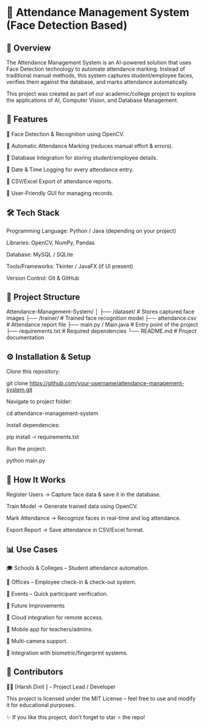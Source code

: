 # 📌 Attendance Management System (Face Detection Based)
## 📖 Overview

The Attendance Management System is an AI-powered solution that uses Face Detection technology to automate attendance marking.
Instead of traditional manual methods, this system captures student/employee faces, verifies them against the database, and marks attendance automatically.

This project was created as part of our academic/college project to explore the applications of AI, Computer Vision, and Database Management.

## 🚀 Features

🔹 Face Detection & Recognition using OpenCV.

🔹 Automatic Attendance Marking (reduces manual effort & errors).

🔹 Database Integration for storing student/employee details.

🔹 Date & Time Logging for every attendance entry.

🔹 CSV/Excel Export of attendance reports.

🔹 User-Friendly GUI for managing records.

## 🛠️ Tech Stack

Programming Language: Python / Java (depending on your project)

Libraries: OpenCV, NumPy, Pandas

Database: MySQL / SQLite

Tools/Frameworks: Tkinter / JavaFX (if UI present)

Version Control: Git & GitHub

## 📂 Project Structure
Attendance-Management-System/
│
├── /dataset/              # Stores captured face images
├── /trainer/              # Trained face recognition model
├── attendance.csv         # Attendance report file
├── main.py / Main.java    # Entry point of the project
├── requirements.txt       # Required dependencies
└── README.md              # Project documentation

## ⚙️ Installation & Setup

Clone this repository:

git clone https://github.com/your-username/attendance-management-system.git


Navigate to project folder:

cd attendance-management-system


Install dependencies:

pip install -r requirements.txt


Run the project:

python main.py

## 📸 How It Works

Register Users → Capture face data & save it in the database.

Train Model → Generate trained data using OpenCV.

Mark Attendance → Recognize faces in real-time and log attendance.

Export Report → Save attendance in CSV/Excel format.

## 📊 Use Cases

🎓 Schools & Colleges – Student attendance automation.

🏢 Offices – Employee check-in & check-out system.

🎯 Events – Quick participant verification.

📌 Future Improvements

🔹 Cloud integration for remote access.

🔹 Mobile app for teachers/admins.

🔹 Multi-camera support.

🔹 Integration with biometric/fingerprint systems.

## 🤝 Contributors

👨‍💻 [Harsh Dixit ] – Project Lead / Developer



This project is licensed under the MIT License – feel free to use and modify it for educational purposes.

✨ If you like this project, don’t forget to star ⭐ the repo!
